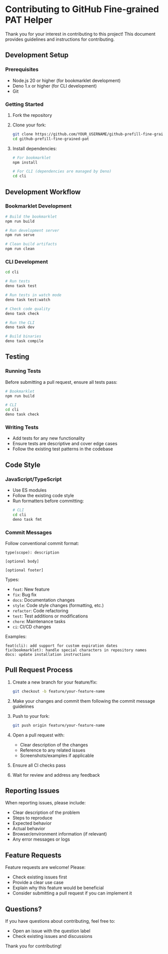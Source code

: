 # Contributing to GitHub Fine-grained PAT Helper

Thank you for your interest in contributing to this project! This document provides guidelines and instructions for contributing.

## Development Setup

### Prerequisites

- Node.js 20 or higher (for bookmarklet development)
- Deno 1.x or higher (for CLI development)
- Git

### Getting Started

1. Fork the repository
2. Clone your fork:
   ```bash
   git clone https://github.com/YOUR_USERNAME/github-prefill-fine-grained-pat.git
   cd github-prefill-fine-grained-pat
   ```

3. Install dependencies:
   ```bash
   # For bookmarklet
   npm install
   
   # For CLI (dependencies are managed by Deno)
   cd cli
   ```

## Development Workflow

### Bookmarklet Development

```bash
# Build the bookmarklet
npm run build

# Run development server
npm run serve

# Clean build artifacts
npm run clean
```

### CLI Development

```bash
cd cli

# Run tests
deno task test

# Run tests in watch mode
deno task test:watch

# Check code quality
deno task check

# Run the CLI
deno task dev

# Build binaries
deno task compile
```

## Testing

### Running Tests

Before submitting a pull request, ensure all tests pass:

```bash
# Bookmarklet
npm run build

# CLI
cd cli
deno task check
```

### Writing Tests

- Add tests for any new functionality
- Ensure tests are descriptive and cover edge cases
- Follow the existing test patterns in the codebase

## Code Style

### JavaScript/TypeScript

- Use ES modules
- Follow the existing code style
- Run formatters before committing:
  ```bash
  # CLI
  cd cli
  deno task fmt
  ```

### Commit Messages

Follow conventional commit format:

```
type(scope): description

[optional body]

[optional footer]
```

Types:
- `feat`: New feature
- `fix`: Bug fix
- `docs`: Documentation changes
- `style`: Code style changes (formatting, etc.)
- `refactor`: Code refactoring
- `test`: Test additions or modifications
- `chore`: Maintenance tasks
- `ci`: CI/CD changes

Examples:
```
feat(cli): add support for custom expiration dates
fix(bookmarklet): handle special characters in repository names
docs: update installation instructions
```

## Pull Request Process

1. Create a new branch for your feature/fix:
   ```bash
   git checkout -b feature/your-feature-name
   ```

2. Make your changes and commit them following the commit message guidelines

3. Push to your fork:
   ```bash
   git push origin feature/your-feature-name
   ```

4. Open a pull request with:
   - Clear description of the changes
   - Reference to any related issues
   - Screenshots/examples if applicable

5. Ensure all CI checks pass

6. Wait for review and address any feedback

## Reporting Issues

When reporting issues, please include:

- Clear description of the problem
- Steps to reproduce
- Expected behavior
- Actual behavior
- Browser/environment information (if relevant)
- Any error messages or logs

## Feature Requests

Feature requests are welcome! Please:

- Check existing issues first
- Provide a clear use case
- Explain why this feature would be beneficial
- Consider submitting a pull request if you can implement it

## Questions?

If you have questions about contributing, feel free to:

- Open an issue with the question label
- Check existing issues and discussions

Thank you for contributing!